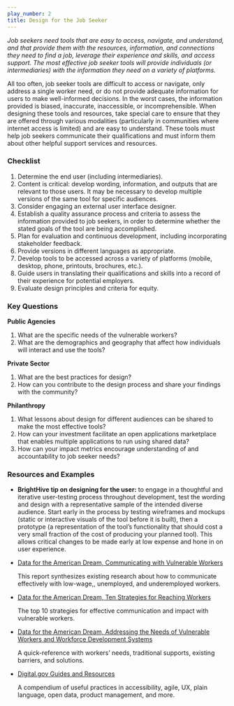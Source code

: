 ```yaml
---
play_number: 2
title: Design for the Job Seeker
---
```


*Job seekers need tools that are easy to access, navigate, and understand, and that provide them with the resources, information, and connections they need to find a job, leverage their experience and skills, and access support. The most effective job seeker tools will provide individuals (or intermediaries) with the information they need on a variety of platforms.*

All too often, job seeker tools are difficult to access or navigate, only address a single worker need, or do not provide adequate information for users to make well-informed decisions. In the worst cases, the information provided is biased, inaccurate, inaccessible, or incomprehensible. When designing these tools and resources, take special care to ensure that they are offered through various modalities (particularly in communities where internet access is limited) and are easy to understand. These tools must help job seekers communicate their qualifications and must inform them about other helpful support services and resources.

### Checklist
1. Determine the end user (including intermediaries).
2. Content is critical: develop wording, information, and outputs that are relevant to those users. It may be necessary to develop multiple versions of the same tool for specific audiences.
3. Consider engaging an external user interface designer.
4. Establish a quality assurance process and criteria to assess the information provided to job seekers, in order to determine whether the stated goals of the tool are being accomplished.
5. Plan for evaluation and continuous development, including incorporating stakeholder feedback. 
6. Provide versions in different languages as appropriate.
7. Develop tools to be accessed across a variety of platforms (mobile, desktop, phone, printouts, brochures, etc.).
8. Guide users in translating their qualifications and skills into a record of their experience for potential employers.
9. Evaluate design principles and criteria for equity.

### Key Questions
**Public Agencies**
1. What are the specific needs of the vulnerable workers?
2. What are the demographics and geography that affect how individuals will interact and use the tools?

**Private Sector**
1. What are the best practices for design?
2. How can you contribute to the design process and share your findings with the community?

**Philanthropy**
1. What lessons about design for different audiences can be shared to make the most effective tools?
2. How can your investment facilitate an open applications marketplace that enables multiple applications to run using shared data?
3. How can your impact metrics encourage understanding of and accountability to job seeker needs?

### Resources and Examples
* **BrightHive tip on designing for the user:** to engage in a thoughtful and iterative user-testing process throughout development, test the wording and design with a representative sample of the intended diverse audience. Start early in the process by testing wireframes and mockups (static or interactive visuals of the tool before it is built), then a prototype (a representation of the tool’s functionality that should cost a very small fraction of the cost of producing your planned tool). This allows critical changes to be made early at low expense and hone in on user experience.

* [Data for the American Dream, Communicating with Vulnerable Workers](https://d4ad.com/wp-content/uploads/2020/06/Communication-Research-Brief.pdf)
    
    This report synthesizes existing research about how to communicate effectively with low-wage,, unemployed, and underemployed workers. 

* [Data for the American Dream, Ten Strategies for Reaching Workers](https://d4ad.com/wp-content/uploads/2020/06/D4AD-Needs-of-Workers.pdf)
    
    The top 10 strategies for effective communication and impact with vulnerable workers.

* [Data for the American Dream, Addressing the Needs of Vulnerable Workers and Workforce Development Systems](https://d4ad.com/wp-content/uploads/2020/06/D4AD-Needs-of-Workers.pdf)
    
    A quick-reference with workers’ needs, traditional supports, existing barriers, and solutions.

* [Digital.gov Guides and Resources](https://digital.gov/resources/)
    
    A compendium of useful practices in accessibility, agile, UX, plain language, open data, product management, and more.
